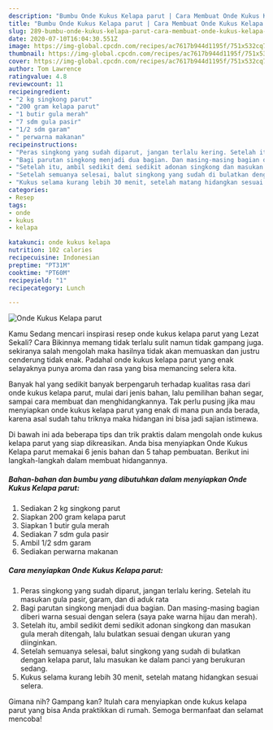 ```yaml
---
description: "Bumbu Onde Kukus Kelapa parut | Cara Membuat Onde Kukus Kelapa parut Yang Lezat Sekali"
title: "Bumbu Onde Kukus Kelapa parut | Cara Membuat Onde Kukus Kelapa parut Yang Lezat Sekali"
slug: 289-bumbu-onde-kukus-kelapa-parut-cara-membuat-onde-kukus-kelapa-parut-yang-lezat-sekali
date: 2020-07-10T16:04:30.551Z
image: https://img-global.cpcdn.com/recipes/ac7617b944d1195f/751x532cq70/onde-kukus-kelapa-parut-foto-resep-utama.jpg
thumbnail: https://img-global.cpcdn.com/recipes/ac7617b944d1195f/751x532cq70/onde-kukus-kelapa-parut-foto-resep-utama.jpg
cover: https://img-global.cpcdn.com/recipes/ac7617b944d1195f/751x532cq70/onde-kukus-kelapa-parut-foto-resep-utama.jpg
author: Tom Lawrence
ratingvalue: 4.8
reviewcount: 11
recipeingredient:
- "2 kg singkong parut"
- "200 gram kelapa parut"
- "1 butir gula merah"
- "7 sdm gula pasir"
- "1/2 sdm garam"
- " perwarna makanan"
recipeinstructions:
- "Peras singkong yang sudah diparut, jangan terlalu kering. Setelah itu masukan gula pasir, garam, dan di aduk rata"
- "Bagi parutan singkong menjadi dua bagian. Dan masing-masing bagian diberi warna sesuai dengan selera (saya pake warna hijau dan merah)."
- "Setelah itu, ambil sedikit demi sedikit adonan singkong dan masukan gula merah ditengah, lalu bulatkan sesuai dengan ukuran yang diinginkan."
- "Setelah semuanya selesai, balut singkong yang sudah di bulatkan dengan kelapa parut, lalu masukan ke dalam panci yang berukuran sedang."
- "Kukus selama kurang lebih 30 menit, setelah matang hidangkan sesuai selera."
categories:
- Resep
tags:
- onde
- kukus
- kelapa

katakunci: onde kukus kelapa 
nutrition: 102 calories
recipecuisine: Indonesian
preptime: "PT31M"
cooktime: "PT60M"
recipeyield: "1"
recipecategory: Lunch

---
```



![Onde Kukus Kelapa parut](https://img-global.cpcdn.com/recipes/ac7617b944d1195f/751x532cq70/onde-kukus-kelapa-parut-foto-resep-utama.jpg)

Kamu Sedang mencari inspirasi resep onde kukus kelapa parut yang Lezat Sekali? Cara Bikinnya memang tidak terlalu sulit namun tidak gampang juga. sekiranya salah mengolah maka hasilnya tidak akan memuaskan dan justru cenderung tidak enak. Padahal onde kukus kelapa parut yang enak selayaknya punya aroma dan rasa yang bisa memancing selera kita.

Banyak hal yang sedikit banyak berpengaruh terhadap kualitas rasa dari onde kukus kelapa parut, mulai dari jenis bahan, lalu pemilihan bahan segar, sampai cara membuat dan menghidangkannya. Tak perlu pusing jika mau menyiapkan onde kukus kelapa parut yang enak di mana pun anda berada, karena asal sudah tahu triknya maka hidangan ini bisa jadi sajian istimewa.




Di bawah ini ada beberapa tips dan trik praktis dalam mengolah onde kukus kelapa parut yang siap dikreasikan. Anda bisa menyiapkan Onde Kukus Kelapa parut memakai 6 jenis bahan dan 5 tahap pembuatan. Berikut ini langkah-langkah dalam membuat hidangannya.

<!--inarticleads1-->

##### Bahan-bahan dan bumbu yang dibutuhkan dalam menyiapkan Onde Kukus Kelapa parut:

1. Sediakan 2 kg singkong parut
1. Siapkan 200 gram kelapa parut
1. Siapkan 1 butir gula merah
1. Sediakan 7 sdm gula pasir
1. Ambil 1/2 sdm garam
1. Sediakan  perwarna makanan




<!--inarticleads2-->

##### Cara menyiapkan Onde Kukus Kelapa parut:

1. Peras singkong yang sudah diparut, jangan terlalu kering. Setelah itu masukan gula pasir, garam, dan di aduk rata
1. Bagi parutan singkong menjadi dua bagian. Dan masing-masing bagian diberi warna sesuai dengan selera (saya pake warna hijau dan merah).
1. Setelah itu, ambil sedikit demi sedikit adonan singkong dan masukan gula merah ditengah, lalu bulatkan sesuai dengan ukuran yang diinginkan.
1. Setelah semuanya selesai, balut singkong yang sudah di bulatkan dengan kelapa parut, lalu masukan ke dalam panci yang berukuran sedang.
1. Kukus selama kurang lebih 30 menit, setelah matang hidangkan sesuai selera.




Gimana nih? Gampang kan? Itulah cara menyiapkan onde kukus kelapa parut yang bisa Anda praktikkan di rumah. Semoga bermanfaat dan selamat mencoba!

